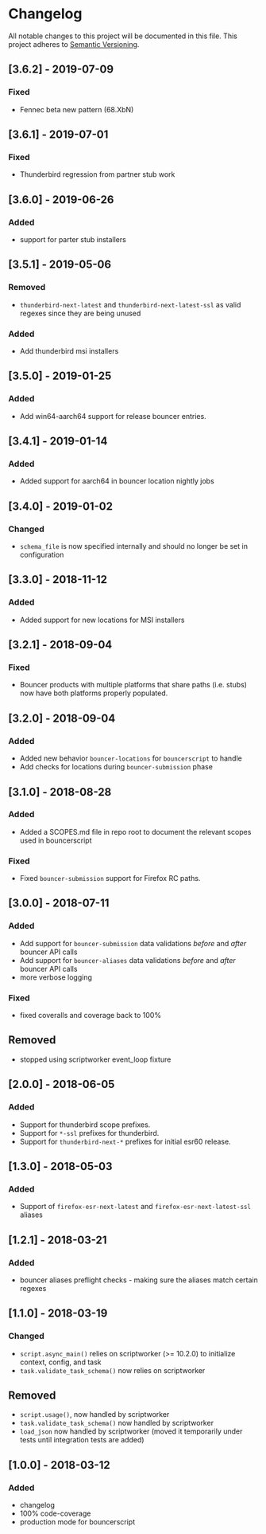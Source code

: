 # Changelog
All notable changes to this project will be documented in this file.
This project adheres to [Semantic Versioning](http://semver.org/).

## [3.6.2] - 2019-07-09
### Fixed
- Fennec beta new pattern (68.XbN)

## [3.6.1] - 2019-07-01
### Fixed
- Thunderbird regression from partner stub work

## [3.6.0] - 2019-06-26
### Added
- support for parter stub installers

## [3.5.1] - 2019-05-06
### Removed
- `thunderbird-next-latest` and `thunderbird-next-latest-ssl` as valid regexes since they are being unused

### Added
- Add thunderbird msi installers

## [3.5.0] - 2019-01-25
### Added
- Add win64-aarch64 support for release bouncer entries.

## [3.4.1] - 2019-01-14
### Added
- Added support for aarch64 in bouncer location nightly jobs

## [3.4.0] - 2019-01-02
### Changed
* `schema_file` is now specified internally and should no longer be set in configuration

## [3.3.0] - 2018-11-12
### Added
- Added support for new locations for MSI installers

## [3.2.1] - 2018-09-04
### Fixed
- Bouncer products with multiple platforms that share paths (i.e. stubs) now
  have both platforms properly populated.

## [3.2.0] - 2018-09-04
### Added
- Added new behavior `bouncer-locations` for `bouncerscript` to handle
- Add checks for locations during `bouncer-submission` phase


## [3.1.0] - 2018-08-28
### Added
- Added a SCOPES.md file in repo root to document the relevant scopes used in bouncerscript

### Fixed
- Fixed `bouncer-submission` support for Firefox RC paths.


## [3.0.0] - 2018-07-11
### Added
- Add support for `bouncer-submission` data validations *before* and *after* bouncer API calls
- Add support for `bouncer-aliases` data validations *before* and *after* bouncer API calls
- more verbose logging

### Fixed
- fixed coveralls and coverage back to 100%

## Removed
- stopped using scriptworker event_loop fixture


## [2.0.0] - 2018-06-05
### Added
- Support for thunderbird scope prefixes.
- Support for `*-ssl` prefixes for thunderbird.
- Support for `thunderbird-next-*` prefixes for initial esr60 release.


## [1.3.0] - 2018-05-03
### Added
- Support of `firefox-esr-next-latest` and `firefox-esr-next-latest-ssl` aliases


## [1.2.1] - 2018-03-21
### Added
- bouncer aliases preflight checks - making sure the aliases match certain regexes


## [1.1.0] - 2018-03-19
### Changed
- `script.async_main()` relies on scriptworker (>= 10.2.0) to initialize context, config, and task
- `task.validate_task_schema()` now relies on scriptworker


## Removed
- `script.usage()`, now handled by scriptworker
- `task.validate_task_schema()` now handled by scriptworker
- `load_json` now handled by scriptworker (moved it temporarily under tests until integration tests are added)


## [1.0.0] - 2018-03-12
### Added
- changelog
- 100% code-coverage
- production mode for bouncerscript

